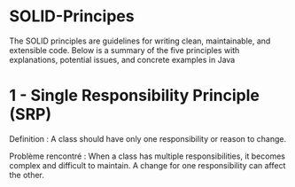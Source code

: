 # SOLID-Principes
The SOLID principles are guidelines for writing clean, maintainable, and extensible code. Below is a summary of the five principles with explanations, potential issues, and concrete examples in Java

# 1 - Single Responsibility Principle (SRP)

Definition : A class should have only one responsibility or reason to change.

Problème rencontré :
When a class has multiple responsibilities, it becomes complex and difficult to maintain. A change for one responsibility can affect the other.
